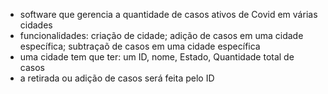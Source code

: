 - software que gerencia a quantidade de casos ativos de Covid em várias cidades
- funcionalidades: criação de cidade; adição de casos em uma cidade específica; subtraçaõ de casos em uma cidade específica
- uma cidade tem que ter: um ID, nome, Estado, Quantidade total de casos
- a retirada ou adição de casos será feita pelo ID